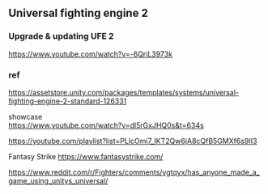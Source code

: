 ## Universal fighting engine 2


### Upgrade & updating UFE 2
https://www.youtube.com/watch?v=-6QriL3973k

### ref
https://assetstore.unity.com/packages/templates/systems/universal-fighting-engine-2-standard-126331

showcase \
https://www.youtube.com/watch?v=dl5rGxJHQ0s&t=634s

https://youtube.com/playlist?list=PLlcOmi7_IKT2Qw6jA8cQfB5GMXf6s9II3

Fantasy Strike 
https://www.fantasystrike.com/

https://www.reddit.com/r/Fighters/comments/vgtqyx/has_anyone_made_a_game_using_unitys_universal/
